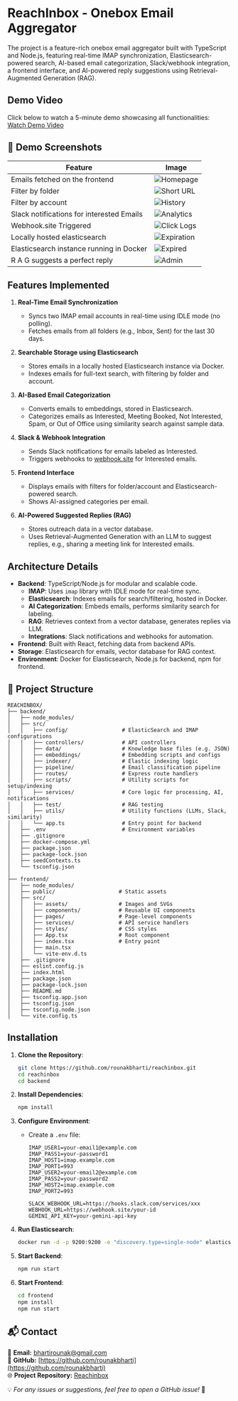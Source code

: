 # ReachInbox - Onebox Email Aggregator

The project is a feature-rich onebox email aggregator built with TypeScript and Node.js, featuring real-time IMAP synchronization, Elasticsearch-powered search, AI-based email categorization, Slack/webhook integration, a frontend interface, and AI-powered reply suggestions using Retrieval-Augmented Generation (RAG).

## Demo Video

Click below to watch a 5-minute demo showcasing all functionalities:  
[Watch Demo Video](https://drive.google.com/file/d/1xxbtCBjpIwL3sB21lhcmivYGnERbLtGi/view?usp=sharing)

## 📸 Demo Screenshots
| Feature          | Image |
|-----------------|-------|
| Emails fetched on the frontend        | ![Homepage](demo/img1.png) |
| Filter by folder| ![Short URL](demo/img2.png) |
| Filter by account     | ![History](demo/img3.png) |
| Slack notifications for interested Emails      | ![Analytics](demo/img4.png) |
| Webhook.site Triggered    | ![Click Logs](demo/img5.png) |
| Locally hosted elasticsearch   | ![Expiration](demo/img6.png) |
| Elasticsearch instance running in Docker      | ![Expired](demo/img7.png) |
| R A G suggests a  perfect reply     | ![Admin](demo/img8.png) |

## Features Implemented

1. **Real-Time Email Synchronization**
   - Syncs two IMAP email accounts in real-time using IDLE mode (no polling).
   - Fetches emails from all folders (e.g., Inbox, Sent) for the last 30 days.

2. **Searchable Storage using Elasticsearch**
   - Stores emails in a locally hosted Elasticsearch instance via Docker.
   - Indexes emails for full-text search, with filtering by folder and account.

3. **AI-Based Email Categorization**
   - Converts emails to embeddings, stored in Elasticsearch.
   - Categorizes emails as Interested, Meeting Booked, Not Interested, Spam, or Out of Office using similarity search against sample data.

4. **Slack & Webhook Integration**
   - Sends Slack notifications for emails labeled as Interested.
   - Triggers webhooks to [webhook.site](https://webhook.site) for Interested emails.

5. **Frontend Interface**
   - Displays emails with filters for folder/account and Elasticsearch-powered search.
   - Shows AI-assigned categories per email.

6. **AI-Powered Suggested Replies (RAG)**
   - Stores outreach data in a vector database.
   - Uses Retrieval-Augmented Generation with an LLM to suggest replies, e.g., sharing a meeting link for Interested emails.

## Architecture Details

- **Backend**: TypeScript/Node.js for modular and scalable code.
  - **IMAP**: Uses `imap` library with IDLE mode for real-time sync.
  - **Elasticsearch**: Indexes emails for search/filtering, hosted in Docker.
  - **AI Categorization**: Embeds emails, performs similarity search for labeling.
  - **RAG**: Retrieves context from a vector database, generates replies via LLM.
  - **Integrations**: Slack notifications and webhooks for automation.
- **Frontend**: Built with React, fetching data from backend APIs.
- **Storage**: Elasticsearch for emails, vector database for RAG context.
- **Environment**: Docker for Elasticsearch, Node.js for backend, npm for frontend.

## 📁 Project Structure

```
REACHINBOX/
├── backend/
│   ├── node_modules/
│   ├── src/
│   │   ├── config/                 # ElasticSearch and IMAP configurations
│   │   ├── controllers/            # API controllers
│   │   ├── data/                   # Knowledge base files (e.g. JSON)
│   │   ├── embeddings/             # Embedding scripts and configs
│   │   ├── indexer/                # Elastic indexing logic
│   │   ├── pipeline/               # Email classification pipeline
│   │   ├── routes/                 # Express route handlers
│   │   ├── scripts/                # Utility scripts for setup/indexing
│   │   ├── services/               # Core logic for processing, AI, notifications
│   │   ├── test/                   # RAG testing
│   │   ├── utils/                  # Utility functions (LLMs, Slack, similarity)
│   │   └── app.ts                  # Entry point for backend
│   ├── .env                        # Environment variables
│   ├── .gitignore
│   ├── docker-compose.yml
│   ├── package.json
│   ├── package-lock.json
│   ├── seedContexts.ts
│   └── tsconfig.json
│
├── frontend/
│   ├── node_modules/
│   ├── public/                    # Static assets
│   ├── src/
│   │   ├── assets/                # Images and SVGs
│   │   ├── components/            # Reusable UI components
│   │   ├── pages/                 # Page-level components
│   │   ├── services/              # API service handlers
│   │   ├── styles/                # CSS styles
│   │   ├── App.tsx                # Root component
│   │   ├── index.tsx              # Entry point
│   │   ├── main.tsx
│   │   └── vite-env.d.ts
│   ├── .gitignore
│   ├── eslint.config.js
│   ├── index.html
│   ├── package.json
│   ├── package-lock.json
│   ├── README.md
│   ├── tsconfig.app.json
│   ├── tsconfig.json
│   ├── tsconfig.node.json
│   └── vite.config.ts
```


## Installation

1. **Clone the Repository**:
   ```bash
   git clone https://github.com/rounakbharti/reachinbox.git
   cd reachinbox
   cd backend

2. **Install Dependencies**:
    ~~~bash
    npm install
    ~~~

3. **Configure Environment**:
   - Create a `.env` file:
        ~~~env
        IMAP_USER1=your-email1@example.com
        IMAP_PASS1=your-password1
        IMAP_HOST1=imap.example.com
        IMAP_PORT1=993
        IMAP_USER2=your-email2@example.com
        IMAP_PASS2=your-password2
        IMAP_HOST2=imap.example.com
        IMAP_PORT2=993
        
        SLACK_WEBHOOK_URL=https://hooks.slack.com/services/xxx
        WEBHOOK_URL=https://webhook.site/your-id
        GEMINI_API_KEY=your-gemini-api-key
        ~~~

4. **Run Elasticsearch**:
    ~~~bash
    docker run -d -p 9200:9200 -e "discovery.type=single-node" elasticsearch:8.8.0
    ~~~

5. **Start Backend**:
    ~~~bash
    npm run start
    ~~~

6. **Start Frontend**:
    ~~~bash
    cd frontend
    npm install
    npm run start
    ~~~


## 📬 Contact
📧 **Email:** [bhartirounak@gmail.com](mailto:bhartirounak@gmail.com)  
🔗 **GitHub:** [https://github.com/rounakbharti](https://github.com/rounakbharti)  
🌐 **Project Repository:** [Reachinbox](https://github.com/rounakbharti/reachinbox)  

💡 *For any issues or suggestions, feel free to open a GitHub issue!* 🚀
